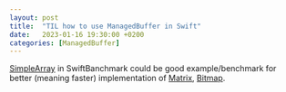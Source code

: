 ```yaml
---
layout: post
title:  "TIL how to use ManagedBuffer in Swift"
date:   2023-01-16 19:30:00 +0200
categories: [ManagedBuffer]
---
```

[SimpleArray](https://github.com/apple/swift/blob/main/benchmark/utils/SimpleArray.swift) in SwiftBanchmark could be good example/benchmark for better (meaning faster) implementation of [Matrix](https://github.com/LinearityGmbH/frace/blob/main/Frace/Sources/Frace/Matrix.swift), [Bitmap](https://github.com/valeriyvan/swift-geometrize/blob/main/Sources/geometrize/Bitmap.swift).
